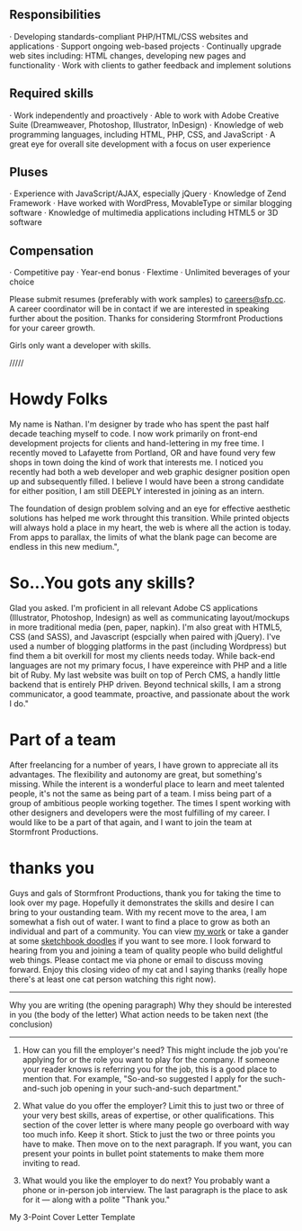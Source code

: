 ## Responsibilities
· Developing standards-compliant PHP/HTML/CSS websites and applications
· Support ongoing web-based projects
· Continually upgrade web sites including: HTML changes, developing new pages and functionality
· Work with clients to gather feedback and implement solutions

## Required skills
· Work independently and proactively
· Able to work with Adobe Creative Suite (Dreamweaver, Photoshop, Illustrator, InDesign)
· Knowledge of web programming languages, including HTML, PHP, CSS, and JavaScript
· A great eye for overall site development with a focus on user experience

## Pluses
· Experience with JavaScript/AJAX, especially jQuery
· Knowledge of Zend Framework
· Have worked with WordPress, MovableType or similar blogging software
· Knowledge of multimedia applications including HTML5 or 3D software

## Compensation
· Competitive pay
· Year-end bonus
· Flextime
· Unlimited beverages of your choice

Please submit resumes (preferably with work samples) to careers@sfp.cc.
A career coordinator will be in contact if we are interested in speaking further about the position. Thanks for considering Stormfront Productions for your career growth.


Girls only want a developer with skills.


/////
<!-- 1. Why me? -->
# Howdy Folks  
My name is Nathan. I'm designer by trade who has spent the past half decade teaching myself to code. I now work primarily on front-end development projects for clients and hand-lettering in my free time. I recently moved to Lafayette from Portland, OR and have found very few shops in town doing the kind of work that interests me. I noticed you recently had both a web developer and web graphic designer position open up and subsequently filled. I believe I would have been a strong candidate for either position, I am still DEEPLY interested in joining as an intern.

The foundation of design problem solving and an eye for effective aesthetic solutions has helped me work throught this transition.  While printed objects will always hold a place in my heart, the web is where all the action is today. From apps to parallax, the limits of what the blank page can become are endless in this new medium.",

<!-- 2. who -->
# So...You gots any skills?  
Glad you asked. I'm proficient in all relevant Adobe CS applications (Illustrator, Photoshop, Indesign) as well as communicating layout/mockups in more traditional media (pen, paper, napkin). I'm also great with HTML5, CSS (and SASS), and Javascript (espcially when paired with jQuery). I've used a number of blogging platforms in the past (including Wordpress) but find them a bit overkill for most my clients needs today. While back-end languages are not my primary focus, I have expereince with PHP and a litle bit of Ruby. My last website was built on top of Perch CMS, a handly little backend that is entirely PHP driven. Beyond technical skills, I am a strong communicator, a good teammate, proactive, and passionate about the work I do."

<!-- 3. why you -->
# Part of a team  
After freelancing for a number of years, I have grown to appreciate all its advantages. The flexibility and autonomy are great, but something's missing. While the interent is a wonderful place to learn and meet talented people, it's not the same as being part of a team. I miss being part of a group of ambitious people working together. The times I spent working with other designers and developers were the most fulfilling of my career. I would like to be a part of that again, and I want to join the team at Stormfront Productions.

<!-- thanks -->
# thanks you
Guys and gals of Stormfront Productions, thank you for taking the time to look over my page. Hopefully it demonstrates the skills and desire I can bring to your oustanding team. With my recent move to the area, I am somewhat a fish out of water. I want to find a place to grow as both an individual and part of a community. You can view [my work](http://behance.net/nroth10) or take a gander at some [sketchbook doodles](http://instagram/tayox) if you want to see more. I look forward to hearing from you and joining a team of quality people who build delightful web things. Please contact me via phone or email to discuss moving forward. Enjoy this closing video of my cat and I saying thanks (really hope there's at least one cat person watching this right now). 

----
Why you are writing (the opening paragraph)
Why they should be interested in you (the body of the letter)
What action needs to be taken next (the conclusion)

---

1. How can you fill the employer's need?
This might include the job you're applying for or the role you want to play for the company. If someone your reader knows is referring you for the job, this is a good place to mention that. For example, "So-and-so suggested I apply for the such-and-such job opening in your such-and-such department."

2. What value do you offer the employer? 
Limit this to just two or three of your very best skills, areas of expertise, or other qualifications. This section of the cover letter is where many people go overboard with way too much info. Keep it short. Stick to just the two or three points you have to make. Then move on to the next paragraph. If you want, you can present your points in bullet point statements to make them more inviting to read.

3. What would you like the employer to do next?
You probably want a phone or in-person job interview. The last paragraph is the place to ask for it — along with a polite "Thank you."

My 3-Point Cover Letter Template